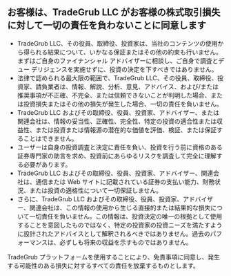 ## お客様は、TradeGrub LLC がお客様の株式取引損失に対して一切の責任を負わないことに同意します

- TradeGrub LLC、その役員、取締役、投資家は、当社のコンテンツの使用から得られる結果について、いかなる保証またはその他の約束も行いません。まずはご自身のファイナンシャル アドバイザーに相談し、ご自身で調査とデュー デリジェンスを実施せずに、投資の決定を下すべきではありません。
- 法律で認められる最大限の範囲で、TradeGrub LLC、その役員、取締役、投資家、請負業者は、情報、解説、分析、意見、アドバイス、および/または推奨事項が不正確、不完全、または信頼できないことが判明した場合、または投資損失またはその他の損失が発生した場合、一切の責任を負いません。
- TradeGrub LLC およびその取締役、役員、投資家、アドバイザー、または関連会社は、情報の妥当性、正確性、完全性、特定の投資の適合性または収益性、または投資または情報源の潜在的な価値を評価、検証、または保証することはできません。
- ユーザーは自身の投資調査と決定に責任を負い、投資を行う前に資格のある証券専門家の助言を求め、投資前にあらゆるリスクを調査して完全に理解する必要があります。
- TradeGrub LLC およびその取締役、役員、投資家、アドバイザー、関連会社は、通信または Web サイトに記載されている証券の支払い能力、財務状況、または投資の適格性について一切保証しません。
- さらに、TradeGrub LLC およびその取締役、役員、投資家、アドバイザー、関連会社は、この情報の使用から生じる直接的または結果的な損失について一切責任を負いません。この情報は、投資決定の唯一の根拠として使用することを意図したものではなく、特定の投資家の投資ニーズを満たすように設計されたアドバイスとして解釈されるべきではありません。過去のパフォーマンスは、必ずしも将来の収益を示すものではありません。

TradeGrub プラットフォームを使用することにより、免責事項に同意し、発生する可能性のある損失に対するすべての責任を放棄するものとします。
